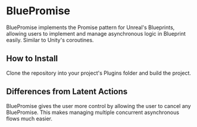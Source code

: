 # BluePromise

BluePromise implements the Promise pattern for Unreal's Blueprints, allowing users to implement and manage asynchronous logic in Blueprint easily. Similar to Unity's coroutines.

## How to Install

Clone the repository into your project's Plugins folder and build the project.

## Differences from Latent Actions

BluePromise gives the user more control by allowing the user to cancel any BluePromise. This makes managing multiple concurrent asynchronous flows much easier.
